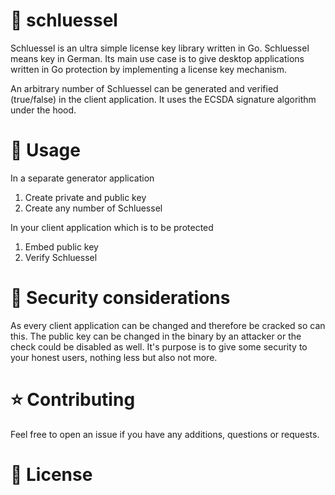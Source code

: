# 🔑 schluessel
Schluessel is an ultra simple license key library written in Go.
Schluessel means key in German.
Its main use case is to give desktop applications written in Go protection by
implementing a license key mechanism.

An arbitrary number of Schluessel can be generated and verified (true/false) in 
the client application. It uses the ECSDA signature algorithm under the hood.

# 🔧 Usage

In a separate generator application
1. Create private and public key
2. Create any number of Schluessel

In your client application which is to be protected
1. Embed public key
2. Verify Schluessel

# 🔐 Security considerations

As every client application can be changed and therefore be cracked
so can this. The public key can be changed in the binary by an attacker or the check could
be disabled as well. It's purpose is to give some security to your honest users, nothing less but also
not more.


# ⭐ Contributing 

Feel free to open an issue if you have any additions, questions or requests.

# 🎨 License



